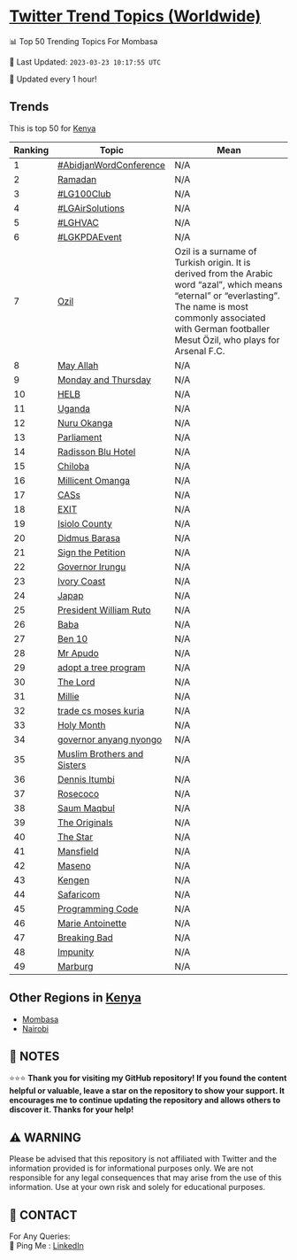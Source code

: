 [Twitter Trend Topics (Worldwide)](https://github.com/ErcinDedeoglu/Twitter-Trend-Topics)
==========


📊 Top 50 Trending Topics For Mombasa

📆 Last Updated: `2023-03-23 10:17:55 UTC`

🔧 Updated every 1 hour!


## Trends

This is top 50 for [Kenya](</Kenya>)

| Ranking | Topic | Mean |
| ------- | ------------ | ------------ |
| 1 | [#AbidjanWordConference](http://twitter.com/search?q=%23AbidjanWordConference) | N/A |
| 2 | [Ramadan](http://twitter.com/search?q=Ramadan) | N/A |
| 3 | [#LG100Club](http://twitter.com/search?q=%23LG100Club) | N/A |
| 4 | [#LGAirSolutions](http://twitter.com/search?q=%23LGAirSolutions) | N/A |
| 5 | [#LGHVAC](http://twitter.com/search?q=%23LGHVAC) | N/A |
| 6 | [#LGKPDAEvent](http://twitter.com/search?q=%23LGKPDAEvent) | N/A |
| 7 | [Ozil](http://twitter.com/search?q=Ozil) | Ozil is a surname of Turkish origin. It is derived from the Arabic word “azal”, which means “eternal” or “everlasting”. The name is most commonly associated with German footballer Mesut Özil, who plays for Arsenal F.C. |
| 8 | [May Allah](http://twitter.com/search?q=May+Allah) | N/A |
| 9 | [Monday and Thursday](http://twitter.com/search?q=Monday+and+Thursday) | N/A |
| 10 | [HELB](http://twitter.com/search?q=HELB) | N/A |
| 11 | [Uganda](http://twitter.com/search?q=Uganda) | N/A |
| 12 | [Nuru Okanga](http://twitter.com/search?q=Nuru+Okanga) | N/A |
| 13 | [Parliament](http://twitter.com/search?q=Parliament) | N/A |
| 14 | [Radisson Blu Hotel](http://twitter.com/search?q=Radisson+Blu+Hotel) | N/A |
| 15 | [Chiloba](http://twitter.com/search?q=Chiloba) | N/A |
| 16 | [Millicent Omanga](http://twitter.com/search?q=Millicent+Omanga) | N/A |
| 17 | [CASs](http://twitter.com/search?q=CASs) | N/A |
| 18 | [EXIT](http://twitter.com/search?q=EXIT) | N/A |
| 19 | [Isiolo County](http://twitter.com/search?q=Isiolo+County) | N/A |
| 20 | [Didmus Barasa](http://twitter.com/search?q=Didmus+Barasa) | N/A |
| 21 | [Sign the Petition](http://twitter.com/search?q=Sign+the+Petition) | N/A |
| 22 | [Governor Irungu](http://twitter.com/search?q=Governor+Irungu) | N/A |
| 23 | [Ivory Coast](http://twitter.com/search?q=Ivory+Coast) | N/A |
| 24 | [Japap](http://twitter.com/search?q=Japap) | N/A |
| 25 | [President William Ruto](http://twitter.com/search?q=President+William+Ruto) | N/A |
| 26 | [Baba](http://twitter.com/search?q=Baba) | N/A |
| 27 | [Ben 10](http://twitter.com/search?q=Ben+10) | N/A |
| 28 | [Mr Apudo](http://twitter.com/search?q=Mr+Apudo) | N/A |
| 29 | [adopt a tree program](http://twitter.com/search?q=adopt+a+tree+program) | N/A |
| 30 | [The Lord](http://twitter.com/search?q=The+Lord) | N/A |
| 31 | [Millie](http://twitter.com/search?q=Millie) | N/A |
| 32 | [trade cs moses kuria](http://twitter.com/search?q=trade+cs+moses+kuria) | N/A |
| 33 | [Holy Month](http://twitter.com/search?q=Holy+Month) | N/A |
| 34 | [governor anyang nyongo](http://twitter.com/search?q=governor+anyang+nyongo) | N/A |
| 35 | [Muslim Brothers and Sisters](http://twitter.com/search?q=Muslim+Brothers+and+Sisters) | N/A |
| 36 | [Dennis Itumbi](http://twitter.com/search?q=Dennis+Itumbi) | N/A |
| 37 | [Rosecoco](http://twitter.com/search?q=Rosecoco) | N/A |
| 38 | [Saum Maqbul](http://twitter.com/search?q=Saum+Maqbul) | N/A |
| 39 | [The Originals](http://twitter.com/search?q=The+Originals) | N/A |
| 40 | [The Star](http://twitter.com/search?q=The+Star) | N/A |
| 41 | [Mansfield](http://twitter.com/search?q=Mansfield) | N/A |
| 42 | [Maseno](http://twitter.com/search?q=Maseno) | N/A |
| 43 | [Kengen](http://twitter.com/search?q=Kengen) | N/A |
| 44 | [Safaricom](http://twitter.com/search?q=Safaricom) | N/A |
| 45 | [Programming Code](http://twitter.com/search?q=Programming+Code) | N/A |
| 46 | [Marie Antoinette](http://twitter.com/search?q=Marie+Antoinette) | N/A |
| 47 | [Breaking Bad](http://twitter.com/search?q=Breaking+Bad) | N/A |
| 48 | [Impunity](http://twitter.com/search?q=Impunity) | N/A |
| 49 | [Marburg](http://twitter.com/search?q=Marburg) | N/A |



## Other Regions in [Kenya](</Kenya>)

* [Mombasa](</Kenya/Mombasa.md>)
* [Nairobi](</Kenya/Nairobi.md>)



## 📝 NOTES

⭐⭐⭐ **Thank you for visiting my GitHub repository! If you found the content helpful or valuable, leave a star on the repository to show your support. It encourages me to continue updating the repository and allows others to discover it. Thanks for your help!**


## ⚠️ WARNING

Please be advised that this repository is not affiliated with Twitter and the information provided is for informational purposes only. We are not responsible for any legal consequences that may arise from the use of this information. Use at your own risk and solely for educational purposes.


## 📨 CONTACT

 For Any Queries:  
            🏓 Ping Me : [LinkedIn](https://www.linkedin.com/in/ercindedeoglu/)
